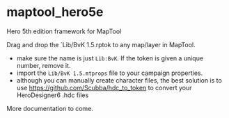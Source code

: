 # maptool_hero5e
Hero 5th edition framework for MapTool

Drag and drop the `Lib/BvK 1.5.rptok to any map/layer in MapTool.
- make sure the name is just `Lib:BvK`.  If the token is given a unique number, remove it.
- import the `Lib/BvK 1.5.mtprops` file to your campaign properties.
- although you can manually create character files, the best solution is to use https://github.com/Scubba/hdc_to_token to convert your HeroDesigner6 .hdc files

More documentation to come.
